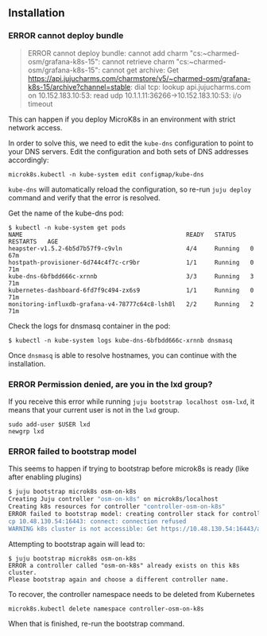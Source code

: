 ## Installation

### ERROR cannot deploy bundle

> ERROR cannot deploy bundle: cannot add charm "cs:~charmed-osm/grafana-k8s-15": cannot retrieve charm "cs:~charmed-osm/grafana-k8s-15": cannot get archive: Get https://api.jujucharms.com/charmstore/v5/~charmed-osm/grafana-k8s-15/archive?channel=stable: dial tcp: lookup api.jujucharms.com on 10.152.183.10:53: read udp 10.1.1.11:36266->10.152.183.10:53: i/o timeout

This can happen if you deploy MicroK8s in an environment with strict network access.

In order to solve this, we need to edit the `kube-dns` configuration to point to your DNS servers. Edit the configuration and both sets of DNS addresses accordingly:

```
microk8s.kubectl -n kube-system edit configmap/kube-dns
```

`kube-dns` will automatically reload the configuration, so re-run `juju deploy` command and verify that the error is resolved.

Get the name of the kube-dns pod:

```
$ kubectl -n kube-system get pods
NAME                                              READY   STATUS    RESTARTS   AGE
heapster-v1.5.2-6b5d7b57f9-c9vln                  4/4     Running   0          67m
hostpath-provisioner-6d744c4f7c-cr9br             1/1     Running   0          71m
kube-dns-6bfbdd666c-xrnnb                         3/3     Running   3          71m
kubernetes-dashboard-6fd7f9c494-zx6s9             1/1     Running   0          71m
monitoring-influxdb-grafana-v4-78777c64c8-lsh8l   2/2     Running   2          71m
```

Check the logs for dnsmasq container in the pod:

```
$ kubectl -n kube-system logs kube-dns-6bfbdd666c-xrnnb dnsmasq
```

Once `dnsmasq` is able to resolve hostnames, you can continue with the installation.

### ERROR Permission denied, are you in the lxd group?

If you receive this error while running `juju bootstrap localhost osm-lxd`, it means that your current user is not in the `lxd` group.

```
sudo add-user $USER lxd
newgrp lxd
```

### ERROR failed to bootstrap model

This seems to happen if trying to bootstrap before microk8s is ready (like after enabling plugins)

```bash
$ juju bootstrap microk8s osm-on-k8s
Creating Juju controller "osm-on-k8s" on microk8s/localhost
Creating k8s resources for controller "controller-osm-on-k8s"
ERROR failed to bootstrap model: creating controller stack for controller: creating statefulset for controller: fetching pods' status for controller: Get https://10.48.130.54:16443/api/v1/namespaces/controller-osm-on-k8s/pods/controller-0?includeUninitialized=true: dial t
cp 10.48.130.54:16443: connect: connection refused
WARNING k8s cluster is not accessible: Get https://10.48.130.54:16443/api/v1/namespaces?fieldSelector=metadata.name%3Dcontroller-osm-on-k8s&includeUninitialized=true&watch=true: dial tcp 10.48.130.54:16443: connect: connection refused
```

Attempting to bootstrap again will lead to:

```
$ juju bootstrap microk8s osm-on-k8s
ERROR a controller called "osm-on-k8s" already exists on this k8s cluster.
Please bootstrap again and choose a different controller name.
```

To recover, the controller namespace needs to be deleted from Kubernetes

```bash
microk8s.kubectl delete namespace controller-osm-on-k8s
```

When that is finished, re-run the bootstrap command.
